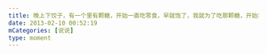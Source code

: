 ```yaml
---
title: 晚上下饺子，有一个里有颗糖，开始一直吃零食，早就饱了，我就为了吃那颗糖，开始我就怕最后一个才有糖，而且那个有点小，结果吃最后我刚看到一个小的，就被别人夹了，结果真的是那个，😭还真是最后一个😭😭😭。。。。。我白吃了啊，会撑死。。。。
date: 2013-02-10 00:52:19
mCategories: [说说]
type: moment
---
```



